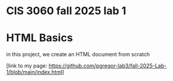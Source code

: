 # CIS 3060 fall 2025 lab 1 
# HTML Basics 

in this project, we create an HTML document from scratch 

[link to my page: https://github.com/pgregor-lab3/fall-2025-Lab-1/blob/main/index.html]
